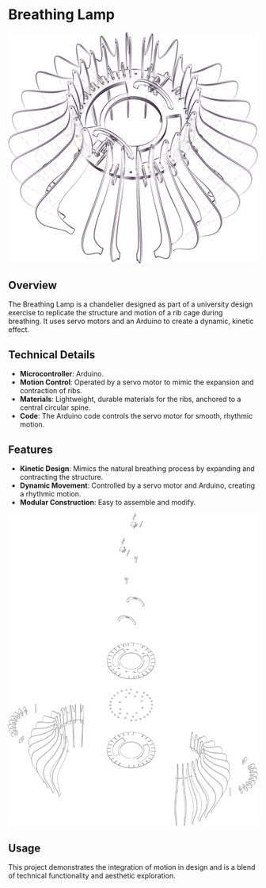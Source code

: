 # **Breathing Lamp**


![Breathing Lamp](images/axonometry.png)


## **Overview**
The Breathing Lamp is a chandelier designed as part of a university design exercise to replicate the structure and motion of a rib cage during breathing. It uses servo motors and an Arduino to create a dynamic, kinetic effect.

## **Technical Details**
- **Microcontroller**: Arduino.
- **Motion Control**: Operated by a servo motor to mimic the expansion and contraction of ribs.
- **Materials**: Lightweight, durable materials for the ribs, anchored to a central circular spine.
- **Code**: The Arduino code controls the servo motor for smooth, rhythmic motion.

## **Features**
- **Kinetic Design**: Mimics the natural breathing process by expanding and contracting the structure.
- **Dynamic Movement**: Controlled by a servo motor and Arduino, creating a rhythmic motion.
- **Modular Construction**: Easy to assemble and modify.

![Breathing Lamp](images/exploded.png)

## **Usage**
This project demonstrates the integration of motion in design and is a blend of technical functionality and aesthetic exploration.
